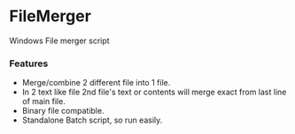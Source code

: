 # FileMerger
Windows File merger script

### Features
* Merge/combine 2 different file into 1 file.
* In 2 text like file 2nd file's text or contents will merge exact from last line of main file.
* Binary file compatible.
* Standalone Batch script, so run easily.
